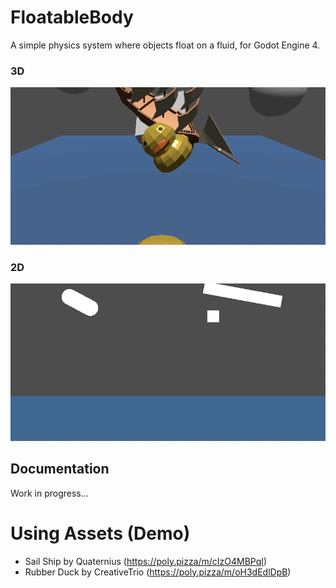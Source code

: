 # FloatableBody
A simple physics system where objects float on a fluid, for Godot Engine 4.

### 3D
![](docs/floatable3d.gif)

### 2D
![](docs/floatable2d.gif)

## Documentation
Work in progress...

# Using Assets (Demo)
- Sail Ship by Quaternius (https://poly.pizza/m/cIzO4MBPqI)
- Rubber Duck by CreativeTrio (https://poly.pizza/m/oH3dEdlDpB)

